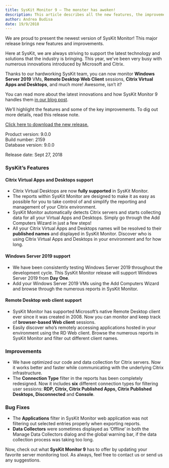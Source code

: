 ```yaml
---
title: SysKit Monitor 9 – The monster has awoken!
description: This article describes all the new features, the improvements, and the bug fixes delivered in SysKit Monitor 9.
author: Andrea Budisa
date: 19/9/2018
---
```


We are proud to present the newest version of SysKit Monitor! This major release brings new features and improvements.

Here at SysKit, we are always striving to support the latest technology and solutions that the industry is bringing. This year, we've been very busy with numerous innovations introduced by Microsoft and Citrix.

Thanks to our hardworking SysKit team, you can now monitor __Windows Server 2019__ VMs, __Remote Desktop Web Client__ sessions, __Citrix Virtual Apps and Desktops__, and much more! Awesome, isn’t it?

You can read more about the latest innovations and how SysKit Monitor 9 handles them [in our blog post](https://blog.syskit.com/syskit-monitor-9:-keeping-up-with-the-latest-technology).

We’ll highlight the features and some of the key improvements. To dig out more details, read this release note.

[Click here to download the new release.](https://www.syskit.com/products/monitor/download)

Product version: 9.0.0   
Build number: 2159   
Database version: 9.0.0   

Release date: Sept 27, 2018

### SysKit’s Features

#### Citrix Virtual Apps and Desktops support

+ Citrix Virtual Desktops are now __fully supported__ in SysKit Monitor.
+ The reports within SysKit Monitor are designed to make it as easy as possible for you to take control of and simplify the reporting and management of your Citrix environment.
+ SysKit Monitor automatically detects Citrix servers and starts collecting data for all your Virtual Apps and Desktops. Simply go through the Add Computers Wizard in just a few steps!
+ All your Citrix Virtual Apps and Desktops names will be resolved to their __published names__ and displayed in SysKit Monitor. Discover who is using Citrix Virtual Apps and Desktops in your environment and for how long.

#### Windows Server 2019 support

+ We have been consistently testing Windows Server 2019 throughout the development cycle. This SysKit Monitor release will support Windows Server 2019 from __Day One__.
+ Add your Windows Server 2019 VMs using the Add Computers Wizard and browse through the numerous reports in SysKit Monitor.

#### Remote Desktop web client support

+ SysKit Monitor has supported Microsoft’s native Remote Desktop client ever since it was created in 2008. Now you can monitor and keep track of __browser-based Web client__ sessions. 
+ Easily discover who’s remotely accessing applications hosted in your environment using the RD Web client. Browse the numerous reports in SysKit Monitor and filter out different client names.

### Improvements

+ We have optimized our code and data collection for Citrix servers. Now it works better and faster while communicating with the underlying Citrix infrastructure.
+ The __Connection Type__ filter in the reports has been completely redesigned. Now it includes __six__ different connection types for filtering user sessions: __RDP, Citrix, Citrix Published Apps, Citrix Published Desktops, Disconnected__ and __Console__.

### Bug Fixes

+ The __Applications__ filter in SysKit Monitor web application was not filtering out selected entries properly when exporting reports.
+ __Data Collectors__ were sometimes displayed as ‘Offline’ in both the Manage Data Collectors dialog and the global warning bar, if the data collection process was taking too long.


Now, check out what __SysKit Monitor 9__ has to offer by updating your favorite server monitoring tool. As always, feel free to contact us or send us any suggestions.